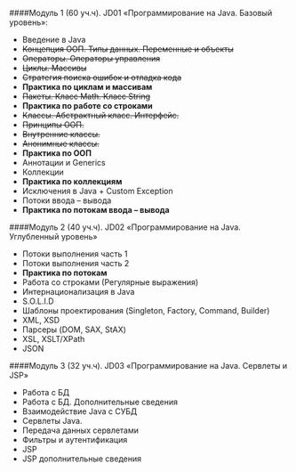 ####Модуль 1 (60 уч.ч). JD01 «Программирование на Java. Базовый уровень»:
* Введение в Java
* ~~Концепция ООП. Типы данных. Переменные и объекты~~
* ~~Операторы. Операторы управления~~
* ~~Циклы. Массивы~~
* ~~Стратегия поиска ошибок и отладка кода~~
* **Практика по циклам и массивам**
* ~~Пакеты. Класс Math. Класс String~~
* **Практика по работе со строками**
* ~~Классы. Абстрактный класс. Интерфейс.~~ 
* ~~Принципы ООП.~~
* ~~Внутренние классы.~~
* ~~Анонимные классы.~~
* **Практика по ООП**
* Аннотации и Generics
* Коллекции
* **Практика по коллекциям**
* Исключения в Java + Custom Exception
* Потоки ввода – вывода 
* **Практика по потокам ввода – вывода**

####Модуль 2 (40 уч.ч). JD02 «Программирование на Java. Углубленный уровень»
* Потоки выполнения часть 1
* Потоки выполнения часть 2
* **Практика по потокам**
* Работа со строками  (Регулярные выражения)
* Интернационализация в Java
* S.O.L.I.D
* Шаблоны проектирования (Singleton, Factory, Command, Builder)
* XML, XSD
* Парсеры (DOM, SAX, StAX)
* XSL, XSLT/XPath
* JSON

####Модуль 3 (32 уч.ч). JD03 «Программирование на Java. Сервлеты и JSP»
* Работа с БД
* Работа с БД. Дополнительные сведения
* Взаимодействие Java с СУБД
* Сервлеты  Java.
* Передача данных сервлетами
* Фильтры и аутентификация
* JSP
* JSP дополнительные сведения